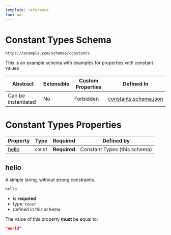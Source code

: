 ```yaml
---
template: reference
foo: bar
---
```


# Constant Types Schema

```
https://example.com/schemas/constants
```

This is an example schema with examples for properties with constant values

| Abstract | Extensible | Custom Properties | Defined In |
|----------|------------|-------------------|------------|
| Can be instantiated | No | Forbidden | [constants.schema.json](constants.schema.json) |

# Constant Types Properties

| Property | Type | Required | Defined by |
|----------|------|----------|------------|
| [hello](#hello) | `const` | **Required** | Constant Types (this schema) |

## hello

A simple string, without strong constraints.

`hello`
* is **required**
* type: `const`
* defined in this schema

The value of this property **must** be equal to:

```json
"World"
```




